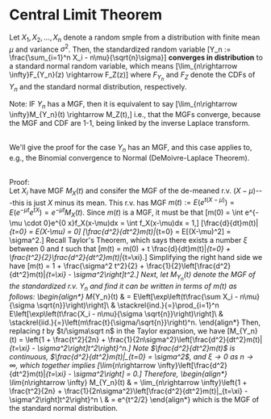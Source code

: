 # Central Limit Theorem

Let $X_1, X_2, \ldots, X_n$ denote a random smple from a distribution with finite mean $\mu$ and variance $\sigma^2$.  Then, the standardized random variable 
\[Y_n := \frac{\sum_{i=1}^n X_i - n\mu}{\sqrt{n}\sigma}\]
**converges in distribution** to a standard normal random variable, which means
\[\lim_{n\rightarrow \infty}F_{Y_n}(z) \rightarrow F_Z(z)\]
where $F_{Y_n}$ and $F_Z$ denote the CDFs of $Y_n$ and the standard normal distribution, respectively.<br>

Note: IF $Y_n$ has a MGF, then it is equivalent to say
\[\lim_{n\rightarrow \infty}M_{Y_n}(t) \rightarrow M_Z(t),\]
i.e., that the MGFs converge, because the MGF and CDF are 1-1, being linked by the inverse Laplace transform.  <br><br>

We'll give the proof for the case $Y_n$ has an MGF, and this case applies to, e.g., the Binomial convergence to Normal (DeMoivre-Laplace Theorem).<br><br>

Proof:<br>
Let $X_i$ have MGF $M_X(t)$ and consifer the MGF of the de-meaned r.v. $(X - \mu)$---this is just $X$ minus its mean.  This r.v. has MGF $m(t):=E(e^{t(X-\mu)}) = E(e^{-\mu t}e^{tX}) = e^{-\mu t}M_X(t)$.  Since $m(t)$ is a MGF, it must be that 
\[m(0) = \int e^{-\mu \cdot 0}e^{0 x}f_X(x-\mu)dx = \int f_X(x-\mu)dx = 1,\]
\[\frac{d}{dt}m(t)|_{t=0} = E(X-\mu) = 0\]
\[\frac{d^2}{dt^2}m(t)|_{t=0} = E[(X-\mu)^2] = \sigma^2.\]
Recall Taylor's Theorem, which says there exists a number $\xi$ between $0$ and $t$ such that
\[m(t) = m(0) + t \frac{d}{dt}m(t)|_{t=0} + \frac{t^2}{2}\frac{d^2}{dt^2}m(t)|_{t=\xi}.\]
Simplifying the right hand side we have
\[m(t) = 1 + \frac{\sigma^2 t^2}{2} + \frac{1}{2}\left[\frac{d^2}{dt^2}m(t)|_{t=\xi} - \sigma^2\right]t^2.\]
Next, let $M_{Y_n}(t)$ denote the MGF of the standardized r.v. $Y_n$ and find it can be written in terms of $m(t)$ as follows:
\begin{align*}
M_{Y_n}(t) & = E\left[\exp\left(t\frac{\sum X_i - n\mu}{\sigma \sqrt{n}}\right)\right]\\
& \stackrel{ind.}{=}\prod_{i=1}^n E\left[\exp\left(t\frac{X_i - n\mu}{\sigma \sqrt{n}}\right)\right]\\
& \stackrel{iid.}{=}\left(m\frac{t}{\sigma/\sqrt{n}}\right)^n.
\end{align*}
Then, replacing $t$ by $t/\sigma\sqrt n$ in the Taylor expansion, we have
\[M_{Y_n}(t) = \left\{1 + \frac{t^2}{2n} + \frac{1}{2n\sigma^2}\left[\frac{d^2}{dt^2}m(t)|_{t=\xi} - \sigma^2\right]t^2\right\}^n.\]
Note $\frac{d^2}{dt^2}m(t)$ is continuous, $\frac{d^2}{dt^2}m(t)|_{t=0} = \sigma^2$, and $\xi \rightarrow 0$ as $n\rightarrow \infty$, which together implies 
\[\lim_{n\rightarrow \infty}\left[\frac{d^2}{dt^2}m(t)|_{t=\xi} - \sigma^2\right] = 0.\]
Therefore,
\begin{align*}
\lim_{n\rightarrow \infty} M_{Y_n}(t) & = \lim_{n\rightarrow \infty}\left\{1 + \frac{t^2}{2n} + \frac{1}{2n\sigma^2}\left[\frac{d^2}{dt^2}m(t)|_{t=\xi} - \sigma^2\right]t^2\right\}^n \\
& = e^{t^2/2}
\end{align*}
which is the MGF of the standard normal distribution.



